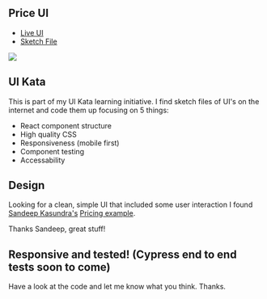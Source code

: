 ## Price UI

- [Live UI](https://topleft.github.io/kata-price-ui/)
- [Sketch File](https://dribbble.com/shots/5079559-Pricing)

![](https://cdn.dribbble.com/users/456558/screenshots/5079559/shotbysandeepkasundra_4x.jpg)

## UI Kata

This is part of my UI Kata learning initiative. I find sketch files of UI's on the internet and code them up focusing on 5 things:
 - React component structure
 - High quality CSS
 - Responsiveness (mobile first)
 - Component testing
 - Accessability

## Design

Looking for a clean, simple UI that included some user interaction I found [Sandeep Kasundra's](https://dribbble.com/sandeepkasundra) [Pricing example](https://dribbble.com/shots/5079559-Pricing).

Thanks Sandeep, great stuff!



## Responsive and tested! (Cypress end to end tests soon to come)

Have a look at the code and let me know what you think. Thanks.
